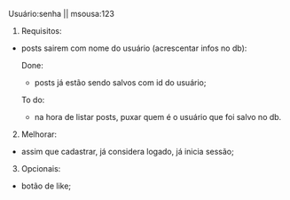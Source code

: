 Usuário:senha || msousa:123

1. Requisitos:
- posts sairem com nome do usuário (acrescentar infos no db):

  Done:
    - posts já estão sendo salvos com id do usuário;

  To do:
    - na hora de listar posts, puxar quem é o usuário que foi salvo no db.


2. Melhorar:
- assim que cadastrar, já considera logado, já inicia sessão;

3. Opcionais:
- botão de like;

